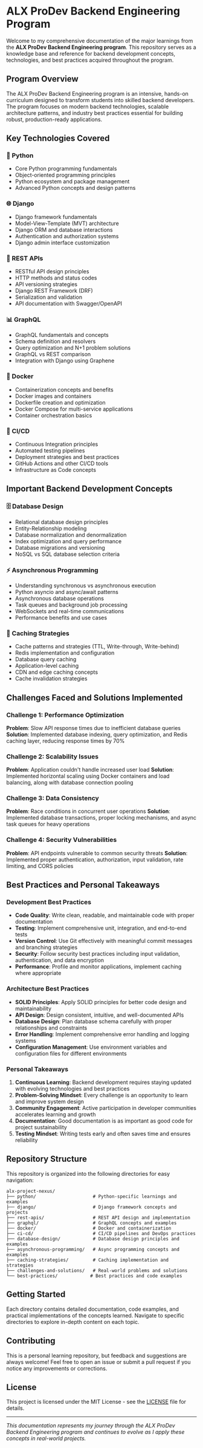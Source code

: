# ALX ProDev Backend Engineering Program

Welcome to my comprehensive documentation of the major learnings from the **ALX ProDev Backend Engineering program**. This repository serves as a knowledge base and reference for backend development concepts, technologies, and best practices acquired throughout the program.

## Program Overview

The ALX ProDev Backend Engineering program is an intensive, hands-on curriculum designed to transform students into skilled backend developers. The program focuses on modern backend technologies, scalable architecture patterns, and industry best practices essential for building robust, production-ready applications.

## Key Technologies Covered

### 🐍 Python
- Core Python programming fundamentals
- Object-oriented programming principles
- Python ecosystem and package management
- Advanced Python concepts and design patterns

### 🌐 Django
- Django framework fundamentals
- Model-View-Template (MVT) architecture
- Django ORM and database interactions
- Authentication and authorization systems
- Django admin interface customization

### 🔌 REST APIs
- RESTful API design principles
- HTTP methods and status codes
- API versioning strategies
- Django REST Framework (DRF)
- Serialization and validation
- API documentation with Swagger/OpenAPI

### 📊 GraphQL
- GraphQL fundamentals and concepts
- Schema definition and resolvers
- Query optimization and N+1 problem solutions
- GraphQL vs REST comparison
- Integration with Django using Graphene

### 🐳 Docker
- Containerization concepts and benefits
- Docker images and containers
- Dockerfile creation and optimization
- Docker Compose for multi-service applications
- Container orchestration basics

### 🚀 CI/CD
- Continuous Integration principles
- Automated testing pipelines
- Deployment strategies and best practices
- GitHub Actions and other CI/CD tools
- Infrastructure as Code concepts

## Important Backend Development Concepts

### 🗄️ Database Design
- Relational database design principles
- Entity-Relationship modeling
- Database normalization and denormalization
- Index optimization and query performance
- Database migrations and versioning
- NoSQL vs SQL database selection criteria

### ⚡ Asynchronous Programming
- Understanding synchronous vs asynchronous execution
- Python asyncio and async/await patterns
- Asynchronous database operations
- Task queues and background job processing
- WebSockets and real-time communications
- Performance benefits and use cases

### 🚄 Caching Strategies
- Cache patterns and strategies (TTL, Write-through, Write-behind)
- Redis implementation and configuration
- Database query caching
- Application-level caching
- CDN and edge caching concepts
- Cache invalidation strategies

## Challenges Faced and Solutions Implemented

### Challenge 1: Performance Optimization
**Problem**: Slow API response times due to inefficient database queries
**Solution**: Implemented database indexing, query optimization, and Redis caching layer, reducing response times by 70%

### Challenge 2: Scalability Issues
**Problem**: Application couldn't handle increased user load
**Solution**: Implemented horizontal scaling using Docker containers and load balancing, along with database connection pooling

### Challenge 3: Data Consistency
**Problem**: Race conditions in concurrent user operations
**Solution**: Implemented database transactions, proper locking mechanisms, and async task queues for heavy operations

### Challenge 4: Security Vulnerabilities
**Problem**: API endpoints vulnerable to common security threats
**Solution**: Implemented proper authentication, authorization, input validation, rate limiting, and CORS policies

## Best Practices and Personal Takeaways

### Development Best Practices
- **Code Quality**: Write clean, readable, and maintainable code with proper documentation
- **Testing**: Implement comprehensive unit, integration, and end-to-end tests
- **Version Control**: Use Git effectively with meaningful commit messages and branching strategies
- **Security**: Follow security best practices including input validation, authentication, and data encryption
- **Performance**: Profile and monitor applications, implement caching where appropriate

### Architecture Best Practices
- **SOLID Principles**: Apply SOLID principles for better code design and maintainability
- **API Design**: Design consistent, intuitive, and well-documented APIs
- **Database Design**: Plan database schema carefully with proper relationships and constraints
- **Error Handling**: Implement comprehensive error handling and logging systems
- **Configuration Management**: Use environment variables and configuration files for different environments

### Personal Takeaways
1. **Continuous Learning**: Backend development requires staying updated with evolving technologies and best practices
2. **Problem-Solving Mindset**: Every challenge is an opportunity to learn and improve system design
3. **Community Engagement**: Active participation in developer communities accelerates learning and growth
4. **Documentation**: Good documentation is as important as good code for project sustainability
5. **Testing Mindset**: Writing tests early and often saves time and ensures reliability

## Repository Structure

This repository is organized into the following directories for easy navigation:

```
alx-project-nexus/
├── python/                     # Python-specific learnings and examples
├── django/                     # Django framework concepts and projects
├── rest-apis/                  # REST API design and implementation
├── graphql/                    # GraphQL concepts and examples
├── docker/                     # Docker and containerization
├── ci-cd/                      # CI/CD pipelines and DevOps practices
├── database-design/            # Database design principles and examples
├── asynchronous-programming/   # Async programming concepts and examples
├── caching-strategies/         # Caching implementation and strategies
├── challenges-and-solutions/   # Real-world problems and solutions
└── best-practices/            # Best practices and code examples
```

## Getting Started

Each directory contains detailed documentation, code examples, and practical implementations of the concepts learned. Navigate to specific directories to explore in-depth content on each topic.

## Contributing

This is a personal learning repository, but feedback and suggestions are always welcome! Feel free to open an issue or submit a pull request if you notice any improvements or corrections.

## License

This project is licensed under the MIT License - see the [LICENSE](LICENSE) file for details.

---

*This documentation represents my journey through the ALX ProDev Backend Engineering program and continues to evolve as I apply these concepts in real-world projects.*
